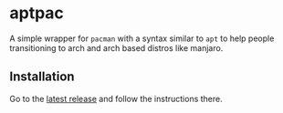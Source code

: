 # aptpac
A simple wrapper for `pacman` with a syntax similar to `apt` to help people transitioning to arch and arch based distros like manjaro.

## Installation
Go to the <a href="gttps://github.com/Itai-Nelken/aptpac/releases/latest" target="_blank">latest release</a> and follow the instructions there.
